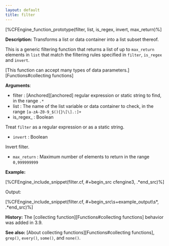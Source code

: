 ```yaml
---
layout: default
title: filter
---
```


[%CFEngine_function_prototype(filter, list, is_regex, invert, max_return)%]

**Description:** Transforms a list or data container into a list subset thereof.

This is a generic filtering function that returns a list of up to `max_return`
elements in `list` that match the filtering rules specified in `filter`,
`is_regex` and `invert`.

[This function can accept many types of data parameters.][Functions#collecting functions]

**Arguments**:

* filter : [Anchored][anchored] regular expression or static string to find, in the range `.*`
* list : The name of the list variable or data container to check, in the range
`[a-zA-Z0-9_$(){}\[\].:]+`
* is_regex_ : Boolean

Treat `filter` as a regular expression or as a static string.

* `invert` : Boolean

Invert filter.

* `max_return` : Maximum number of elements to return in the range `0,999999999`

**Example:**


[%CFEngine_include_snippet(filter.cf, #\+begin_src cfengine3, .*end_src)%]

Output:

[%CFEngine_include_snippet(filter.cf, #\+begin_src\s+example_output\s*, .*end_src)%]

**History:** The [collecting function][Functions#collecting functions] behavior was added in 3.9.

**See also:** [About collecting functions][Functions#collecting functions], `grep()`, `every()`, `some()`, and `none()`.
